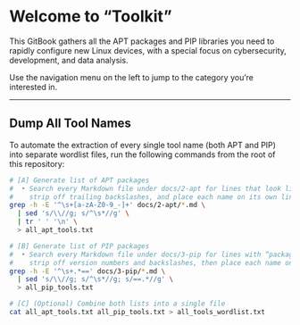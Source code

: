 # Welcome to “Toolkit”

This GitBook gathers all the APT packages and PIP libraries you need to rapidly configure new Linux devices, with a special focus on cybersecurity, development, and data analysis.

Use the navigation menu on the left to jump to the category you’re interested in.

---

## Dump All Tool Names

To automate the extraction of every single tool name (both APT and PIP) into separate wordlist files, run the following commands from the root of this repository:

```bash
# [A] Generate list of APT packages
#  • Search every Markdown file under docs/2-apt for lines that look like package names,
#    strip off trailing backslashes, and place each name on its own line.
grep -h -E '^\s+[a-zA-Z0-9_-]+' docs/2-apt/*.md \
  | sed 's/\\//g; s/^\s*//g' \
  | tr ' ' '\n' \
  > all_apt_tools.txt

# [B] Generate list of PIP packages
#  • Search every Markdown file under docs/3-pip for lines with “package==version”,
#    strip off version numbers and backslashes, then place each name on its own line.
grep -h -E '^\s+.*==' docs/3-pip/*.md \
  | sed 's/\\//g; s/^\s*//g; s/==.*//g' \
  > all_pip_tools.txt

# [C] (Optional) Combine both lists into a single file
cat all_apt_tools.txt all_pip_tools.txt > all_tools_wordlist.txt
